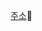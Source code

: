 [주소](https://stupendous-butterkase-226.notion.site/CSE3308-System-Analysis-Hands-on-class-week-4-5-1bf34e4a084080f49ba2e73891c583b7)
